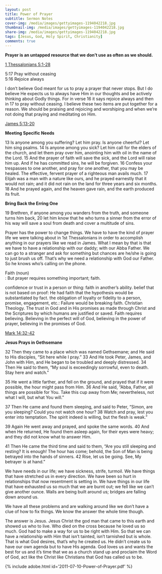 ```yaml
---
layout: post
title: Power of Prayer
subtitle: Sermon Notes
cover-img: /media/images/gettyimages-1194042218.jpg
thumbnail-img: /media/images/gettyimages-1194042218.jpg
share-img: /media/images/gettyimages-1194042218.jpg
tags: [Jesus, God, Holy Spirit, Christianity]
comments: true
---
```


**Prayer is an untapped resource that we don’t use as often as we should.**

[1 Thessalonians 5:1-28](https://www.bible.com/bible/59/1TH.5.ESV)

5:17 Pray without ceasing   
5:16 Rejoice always   

I don’t believe God meant for us to pray a prayer that never stops. But I do believe He expects us to always have Him in our thoughts and be actively thinking about Godly things. For in verse 16 it says rejoice always and then in 17 to pray without ceasing. I believe these two items are put together for a reason. We should be praising and rejoicing and worshiping and when we’re not doing that praying and meditating on Him.

[James 5:13-20](https://www.bible.com/bible/59/jas.5.esv)

**Meeting Specific Needs**

13 Is anyone among you suffering? Let him pray. Is anyone cheerful? Let him sing psalms. 14 Is anyone among you sick? Let him call for the elders of the church, and let them pray over him, anointing him with oil in the name of the Lord. 15 And the prayer of faith will save the sick, and the Lord will raise him up. And if he has committed sins, he will be forgiven. 16 Confess your trespasses to one another, and pray for one another, that you may be healed. The effective, fervent prayer of a righteous man avails much. 17 Elijah was a man with a nature like ours, and he prayed earnestly that it would not rain; and it did not rain on the land for three years and six months. 18 And he prayed again, and the heaven gave rain, and the earth produced its fruit.

**Bring Back the Erring One**

19 Brethren, if anyone among you wanders from the truth, and someone turns him back, 20 let him know that he who turns a sinner from the error of his way will save a soul from death and cover a multitude of sins.

Prayer has the power to change things. We have to have the kind of prayer life we were talking about in 1st Thessalonians in order to accomplish anything in our prayers like we read in James. What I mean by that is that we have to have a relationship with our daddy; with our Abba Father. We can go to a stranger and ask for something but chances are he/she is going to just brush us off. That’s why we need a relationship with God our Father. So he knows who’s calling on the phone.

Faith (noun)   
: But prayer requires something important; faith. 

confidence or trust in a person or thing: faith in another’s ability.
belief that is not based on proof: He had faith that the hypothesis would be substantiated by fact.
the obligation of loyalty or fidelity to a person, promise, engagement, etc.: Failure would be breaking faith.
Christian Theology. The trust in God and in His promises as made through Christ and the Scriptures by which humans are justified or saved.
Faith requires believing. Believing in the perfect will of God, believing in the power of prayer, believing in the promises of God.

[Mark 14:32-42](https://www.bible.com/bible/59/MRK.14.ESV)

**Jesus Prays in Gethsemane**

32 Then they came to a place which was named Gethsemane; and He said to His disciples, “Sit here while I pray.” 33 And He took Peter, James, and John with Him, and He began to be troubled and deeply distressed. 34 Then He said to them, “My soul is exceedingly sorrowful, even to death. Stay here and watch.”

35 He went a little farther, and fell on the ground, and prayed that if it were possible, the hour might pass from Him. 36 And He said, “Abba, Father, all things are possible for You. Take this cup away from Me; nevertheless, not what I will, but what You will.”

37 Then He came and found them sleeping, and said to Peter, “Simon, are you sleeping? Could you not watch one hour? 38 Watch and pray, lest you enter into temptation. The spirit indeed is willing, but the flesh is weak.”

39 Again He went away and prayed, and spoke the same words. 40 And when He returned, He found them asleep again, for their eyes were heavy; and they did not know what to answer Him.

41 Then He came the third time and said to them, “Are you still sleeping and resting? It is enough! The hour has come; behold, the Son of Man is being betrayed into the hands of sinners. 42 Rise, let us be going. See, My betrayer is at hand.”

We have needs in our life; we have sickness, strife, turmoil. We have things that have stretched us in every direction. We have been so hurt in relationships that now resentment is setting in. We have things in our life that have exhausted us so much that we are burnt out; we fell like we can’t give another ounce. Walls are being built around us; bridges are falling down around us.

We have all these problems and are walking around like we don’t have a clue of how to fix things. We know the answer the whole time though.

The answer is Jesus. Jesus Christ the god man that came to this earth and showed us who to live. Who died on the cross because he loved us so much. God had to make a way for us to be right with Him. So that we can have a relationship with Him that isn’t tainted, isn’t tarnished but is whole. That is what God desires, that’s why he created us. He didn’t create us to have our own agenda but to have His agenda. God loves us and wants the best for us and it’s time that we as a church stand up and proclaim the Word of God, act like the Christ like Christians that God has called us to be.

{% include adobe.html id='2011-07-10-Power-of-Prayer.pdf' %}
